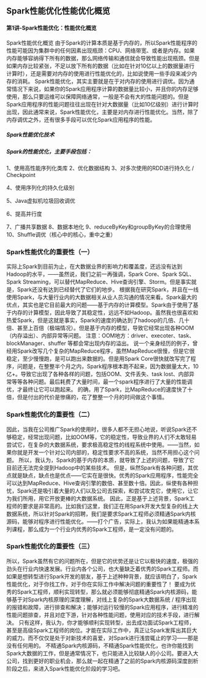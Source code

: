 ## Spark性能优化性能优化概览#### 第1讲-Spark性能优化：性能优化概览Spark性能优化概览    由于Spark的计算本质是基于内存的，所以Spark性能程序的性能可能因为集群中的任何因素出现瓶颈：CPU、网络带宽、或者是内存。如果内存能够容纳得下所有的数据，那么网络传输和通信就会导致性能出现瓶颈。但是如果内存比较紧张，不足以放下所有的数据（比如在针对10亿以上的数据量进行计算时），还是需要对内存的使用进行性能优化的，比如说使用一些手段来减少内存的消耗。    Spark性能优化，其实主要就是在于对内存的使用进行调优。因为通常情况下来说，如果你的Spark应用程序计算的数据量比较小，并且你的内存足够使用，那么只要运维可以保障网络通常，一般是不会有大的性能问题的。但是Spark应用程序的性能问题往往出现在针对大数据量（比如10亿级别）进行计算时出现，因此通常来说，Spark性能优化，主要是对内存进行性能优化。当然，除了内存调优之外，还有很多手段可以优化Spark应用程序的性能。##### Spark性能优化技术##### Spark的性能优化，主要手段包括：1、使用高性能序列化类库2、优化数据结构3、对多次使用的RDD进行持久化 / Checkpoint4、使用序列化的持久化级别5、Java虚拟机垃圾回收调优6、提高并行度7、广播共享数据8、数据本地化9、reduceByKey和groupByKey的合理使用10、Shuffle调优（核心中的核心，重中之重）### Spark性能优化的重要性（一）实际上Spark到目前为止，在大数据业界的影响力和覆盖度，还远没有达到Hadoop的水平，——虽然说，我们之前一再强调，Spark Core、Spark SQL、Spark Streaming，可以替代MapReduce、Hive查询引擎、Storm。但是事实就是，Spark还没有达到已经替代了它们的地步。根据我在研究Spark，并且在一线使用Spark，与大量行业内的大数据相关从业人员沟通的情况来看。Spark最大的优点，其实也是它目前最大的问题——基于内存的计算模型。Spark由于使用了基于内存的计算模型，因此导致了其稳定性，远远不如Hadoop。虽然我也很喜欢和热爱Spark，但是这就是事实，Spark的速度的确达到了hadoop的几倍、几十倍、甚至上百倍（极端情况）。但是基于内存的模型，导致它经常出现各种OOM（内存溢出）、内部异常等问题。注意：OOM地方：driver、execoter、task、blockManager、shuffer 等都会常出现内存的溢出。说一个亲身经历的例子，曾经用Spark改写几个复杂的MapReduce程序，虽然MapReduce很慢，但是它很稳定，至少慢慢跑，是可以跑出来数据的。但是用Spark Core很快就改写完了程序，问题是，在整整半个月之内，Spark程序根本跑不起来，因为数据量太大，10亿+。导致它出现了各种各样的问题，包括OOM、文件丢失、task lost、内部异常等等各种问题。最后耗费了大量时间，最一个spark程序进行了大量的性能调优，才最终让它可以跑起来。    的确，用了Spark，比MapReduce的速度快了十倍，但是付出的代价是惨痛的，花了整整一个月的时间做这个事情。    ### Spark性能优化的重要性（二）因此，当我在公司推广Spark的使用时，很多人都不无担心地说，听说Spark还不够稳定，经常出现问题，比如OOM等，它的稳定性，导致业界的人们不太敢轻易尝试它，在复杂的大数据系统，要求极高稳定性的线程系统中使用。——当然，如果你就是开发一个针对公司内部的，稳定性要求不高的系统，当然不用担心这个问题。所以，我认为，Spark的基于内存的本质，就导致了上述的问题，导致了它目前还无法完全提到Hadoop中的某些技术。但是，纵然Spark有各种问题，其优点就是缺点，缺点也是优点——它实在是很快。优秀的Spark应用程序，性能完全可以达到MapReduce、Hive查询引擎的数倍、甚至数十倍。因此，纵使有各种担忧，Spark还是吸引着大量的人们以及公司去探索，和尝试攻克它，使用它，让它为我们所用，用它开放更棒的大数据系统。因此，正是基于上述背景，Spark工程师的要求是非常高的。比如我们这里，我们正在用Spark开发大型复杂的线上大数据系统，所以针对Spark的招聘，我们是要求Spark工程师必须精通Spark内核源码，能够对程序进行性能优化。——打个广告，实际上，我认为如果能精通本系列课程，那么成为一个行业内优秀的Spark工程师，是一定没有问题的。### Spark性能优化的重要性（三）所以，Spark虽然有它的问题所在，但是它的优势还是让它以极快的速度，极强的劲头在行业内快速发展。行业内各个公司，也大量缺乏着优秀的Spark工程师。而如果是想转型进行Spark开发的朋友，基于上述种种背景，就应该明白了，Spark性能优化，对于你找工作，对于你在实际工作中解决问题的重要性了！要成为优秀的Spark工程师，顺利实现转型，那么就必须能够彻底精通Spark内核源码，能够基于对Spark内核原理的深度理解，对线上复杂的Spark大数据系统 / 程序出现的报错和故障，进行排查和解决；能够对运行较慢的Spark应用程序，进行精准的性能问题排查，并且对症下游，针对各种性能问题，使用对应的技术手段，进行解决。只有这样，我认为，你才能够顺利实现转型，出去成功面试Spark工程师，甚至是高级Spark工程师的岗位。才能在实际工作中，真正让Spark发挥出其巨大的威力。而不仅仅是处于对新技术的喜爱，对Spark进行浅尝辄止的学习——那是没有任何用的。不精通Spark内核源码，不精通Spark性能优化，也许你能找到Spark大数据的工作，但是通常情况下，也只能进入比较缺人的小公司。要进入大公司，找到更好的职业机会，那么就一起在精通了之前的Spark内核源码深度剖析阶段之后，来进入Spark性能优化阶段的学习吧。